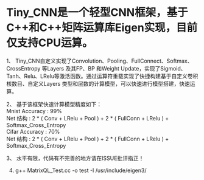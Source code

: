 # Tiny_CNN是一个轻型CNN框架，基于C++和C++矩阵运算库Eigen实现，目前仅支持CPU运算。  

1、 Tiny_CNN自定义实现了Convolution、Pooling、FullConnect、Softmax、CrossEntropy 等Layers 及其FP、BP 和Weight Update，实现了Sigmoid、Tanh、Relu、LRelu等激活函数。通过运算符重载实现了快捷构建基于自定义卷积核数目、自定义Layers 类型和层数的计算模型，可以快速进行模型搭建，快速运算。

2、 基于该框架快速计算模型精度如下：  
Mnist Accuracy  :  99%    
Net 结构        :   2 * ( Conv + LRelu + Pool ) + 2 * ( FullConn + LRelu ) + Softmax_Cross_Entropy  
Cifar Accuracy  :  70%  
Net 结构        :   2 * ( Conv + LRelu + Pool ) + 2 * ( FullConn + LRelu ) + Softmax_Cross_Entropy  

3、 水平有限，代码有不完善的地方请在ISSUE批评指正！

4.  g++ MatrixQL_Test.cc  -o test -I /usr/include/eigen3/